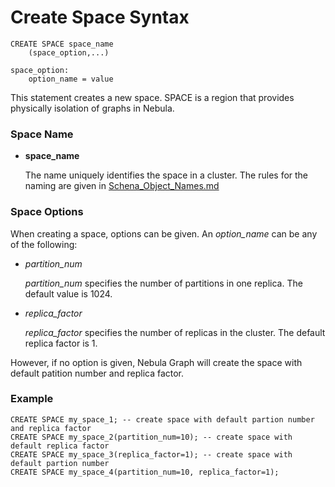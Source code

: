 # Create Space Syntax

```
CREATE SPACE space_name
    (space_option,...)

space_option:
    option_name = value
```

This statement creates a new space. SPACE is a region that provides physically isolation of graphs in Nebula.

### Space Name

* **space_name**

    The name uniquely identifies the space in a cluster. The rules for the naming are given in [Schena_Object_Names.md](../../Language_Structure/Schema_Object_Names.md)

### Space Options

When creating a space, options can be given. An _option_name_ can be any of the following:
* _partition_num_

    _partition_num_ specifies the number of partitions in one replica. The default value is 1024. 

* _replica_factor_

    _replica_factor_ specifies the number of replicas in the cluster. The default replica factor is 1.

However, if no option is given, Nebula Graph will create the space with default patition number and replica factor.

### Example

```
CREATE SPACE my_space_1; -- create space with default partion number and replica factor
CREATE SPACE my_space_2(partition_num=10); -- create space with default replica factor
CREATE SPACE my_space_3(replica_factor=1); -- create space with default partion number
CREATE SPACE my_space_4(partition_num=10, replica_factor=1);
```

